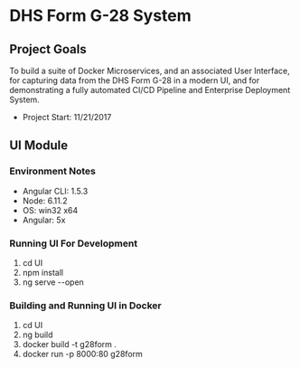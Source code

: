 # DHS Form G-28 System

## Project Goals
To build a suite of Docker Microservices, and an associated User Interface, for capturing data from the DHS Form G-28 in a modern UI, and for demonstrating a fully automated CI/CD Pipeline and Enterprise Deployment System.

- Project Start: 11/21/2017

## UI Module
### Environment Notes
- Angular CLI: 1.5.3
- Node: 6.11.2
- OS: win32 x64
- Angular: 5x

### Running UI For Development
1.  cd UI
1.  npm install
1.  ng serve --open

### Building and Running UI in Docker
1.  cd UI
1.  ng build
1.  docker build -t g28form .
1.  docker run -p 8000:80 g28form